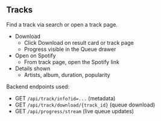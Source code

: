 ## Tracks

Find a track via search or open a track page.

- Download
  - Click Download on result card or track page
  - Progress visible in the Queue drawer
- Open on Spotify
  - From track page, open the Spotify link
- Details shown
  - Artists, album, duration, popularity

Backend endpoints used:

- GET `/api/track/info?id=...` (metadata)
- GET `/api/track/download/{track_id}` (queue download)
- GET `/api/progress/stream` (live queue updates)